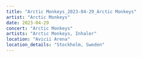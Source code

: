 ```yaml
---
title: "Arctic Monkeys_2023-04-29_Arctic Monkeys"
artist: "Arctic Monkeys"
date: 2023-04-29
concert: "Arctic Monkeys"
artists: "Arctic Monkeys, Inhaler"
location: "Avicii Arena"
location_details: "Stockholm, Sweden"
---
```

